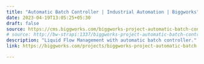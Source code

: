 ```yaml
---
title: "Automatic Batch Controller | Industrial Automation | Biggworks"
date: 2023-04-19T13:05:25+05:30
draft: false
source: https://cms.biggworks.com/biggworks-project-automatic-batch-controller
# source: http://bw-strapi:1337/biggworks-project-automatic-batch-controller
description: "Liquid Flow Management with automatic batch controller."
link: https://biggworks.com/projects/biggworks-project-automatic-batch-controller/

---
```



